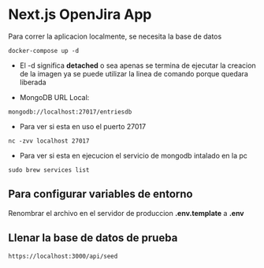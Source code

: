 # Next.js OpenJira App
Para correr la aplicacion localmente, se necesita la base de datos
```
docker-compose up -d
```

* El -d significa __detached__ o sea apenas se termina de ejecutar la creacion de la imagen ya se puede utilizar la linea de comando porque quedara liberada

* MongoDB URL Local:
```
mongodb://localhost:27017/entriesdb
```

* Para ver si esta en uso el puerto 27017 
```
nc -zvv localhost 27017
```

* Para ver si esta en ejecucion el servicio de mongodb intalado en la pc
```
sudo brew services list
```

## Para configurar variables de entorno
Renombrar el archivo en el servidor de produccion __.env.template__ a __.env__

## Llenar la base de datos de prueba
```
https://localhost:3000/api/seed
```
